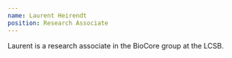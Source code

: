 ```yaml
---
name: Laurent Heirendt
position: Research Associate
---
```

Laurent is a research associate in the BioCore group at the LCSB.
